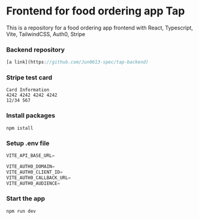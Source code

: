 # Frontend for food ordering app Tap

This is a repository for a food ordering app frontend with React, Typescript, Vite, TailwindCSS, Auth0, Stripe

### Backend repository

```js
[a link](https://github.com/Jun0613-spec/tap-backend)
```

### Stripe test card

```shell
Card Information
4242 4242 4242 4242
12/34 567
```

### Install packages

```shell
npm istall
```

### Setup .env file

```js
VITE_API_BASE_URL=

VITE_AUTH0_DOMAIN=
VITE_AUTH0_CLIENT_ID=
VITE_AUTH0_CALLBACK_URL=
VITE_AUTH0_AUDIENCE=
```

### Start the app

```shell
npm run dev
```
